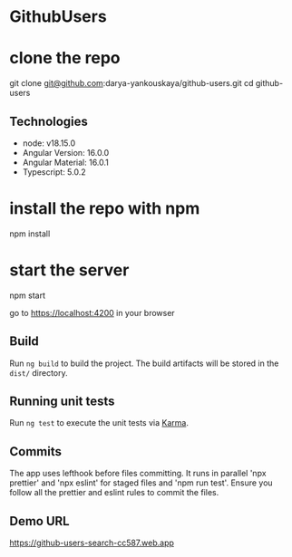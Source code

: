 # GithubUsers

# clone the repo

git clone git@github.com:darya-yankouskaya/github-users.git
cd github-users

## Technologies

- node: v18.15.0
- Angular Version: 16.0.0
- Angular Material: 16.0.1
- Typescript: 5.0.2

# install the repo with npm

npm install

# start the server

npm start

go to [https://localhost:4200](http://localhost:4200) in your browser

## Build

Run `ng build` to build the project. The build artifacts will be stored in the `dist/` directory.

## Running unit tests

Run `ng test` to execute the unit tests via [Karma](https://karma-runner.github.io).

## Commits

The app uses lefthook before files committing. It runs in parallel 'npx prettier' and 'npx eslint' for staged files and 'npm run test'. Ensure you follow all the prettier and eslint rules to commit the files.

## Demo URL

https://github-users-search-cc587.web.app
